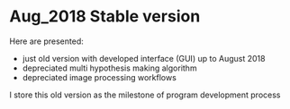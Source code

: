 # Aug_2018 Stable version

Here are presented: 
- just old version with developed interface (GUI) up to August 2018
- depreciated multi hypothesis making algorithm 
- depreciated image processing workflows

I store this old version as the milestone of program development process
